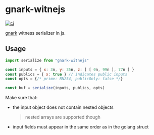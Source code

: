 # gnark-witnejs

[![ci](https://github.com/chiefbiiko/gnark-witnejs/workflows/ci/badge.svg)](https://github.com/chiefbiiko/gnark-witnejs/actions/workflows/ci.yml)

[gnark](https://github.com/Consensys/gnark) witness serializer in js.

## Usage

```js
import serialize from "gnark-witnejs"

const inputs = { x: 3n, y: 35n, z: [ [ 0n, 99n ], 77n ] }
const publics = { x: true } // indicates public inputs
const opts = {/* prime: BN254, publicOnly: false */}

const buf = serialize(inputs, publics, opts)
```

Make sure that:

+ the input object does not contain nested objects
  > nested arrays are supported though
+ input fields must appear in the same order as in the golang struct